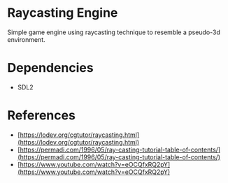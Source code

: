 # Raycasting Engine

Simple game engine using raycasting technique to resemble a pseudo-3d environment.

# Dependencies

 - SDL2

# References

 - [https://lodev.org/cgtutor/raycasting.html](https://lodev.org/cgtutor/raycasting.html)
 - [https://permadi.com/1996/05/ray-casting-tutorial-table-of-contents/](https://permadi.com/1996/05/ray-casting-tutorial-table-of-contents/)
 - [https://www.youtube.com/watch?v=eOCQfxRQ2pY](https://www.youtube.com/watch?v=eOCQfxRQ2pY)
